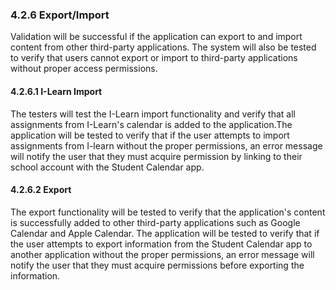 ### 4.2.6 Export/Import 

Validation will be successful if the application can export to and import content from other third-party applications. The system will also be tested to verify that users cannot export or import to third-party applications without proper access permissions.

#### 4.2.6.1 I-Learn Import

The testers will test the I-Learn import functionality and verify that all assignments from I-Learn's calendar is added to the application.The application will be tested to verify that if the user attempts to import assignments from I-learn without the proper permissions, an error message will notify the user that they must acquire permission by linking to their school account with the Student Calendar app. 

#### 4.2.6.2 Export

 The export functionality will be tested to verify that the application's content is successfully added to other third-party applications such as Google Calendar and Apple Calendar. The application will be tested to verify that if the user attempts to export information from the Student Calendar app to another application without the proper permissions, an error message will notify the user that they must acquire permissions before exporting the information. 

